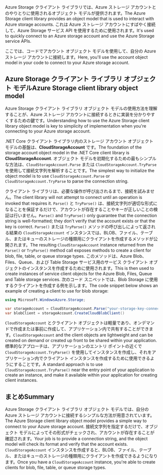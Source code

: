 <span data-ttu-id="bcbfd-101">Azure Storage クライアント ライブラリでは、Azure ストレージ アカウントとのやりとりに使用されるオブジェクト モデルが提供されます。</span><span class="sxs-lookup"><span data-stu-id="bcbfd-101">The Azure Storage client library provides an object model that is used to interact with Azure storage accounts.</span></span> <span data-ttu-id="bcbfd-102">これは Azure ストレージ アカウントにすばやく接続して、Azure Storage サービス API を使用するために使用されます。</span><span class="sxs-lookup"><span data-stu-id="bcbfd-102">It's used to quickly connect to an Azure storage account and use the Azure Storage service APIs.</span></span>

<span data-ttu-id="bcbfd-103">ここでは、コードでアカウント オブジェクト モデルを使用して、自分の Azure ストレージ アカウントに接続します。</span><span class="sxs-lookup"><span data-stu-id="bcbfd-103">Here, you'll use the account object model in your code to connect to your Azure storage account.</span></span>

## <a name="azure-storage-client-library-object-model"></a><span data-ttu-id="bcbfd-104">Azure Storage クライアント ライブラリ オブジェクト モデル</span><span class="sxs-lookup"><span data-stu-id="bcbfd-104">Azure Storage client library object model</span></span>

<span data-ttu-id="bcbfd-105">Azure Storage クライアント ライブラリ オブジェクト モデルの使用方法を理解することが、Azure ストレージ アカウントに接続するときに実装を分かりやすくするための鍵です。</span><span class="sxs-lookup"><span data-stu-id="bcbfd-105">Understanding how to use the Azure Storage client library object model is key to simplicity of implementation when you're connecting to your Azure storage account.</span></span>

<span data-ttu-id="bcbfd-106">.NET Core クライアント ライブラリ内のストレージ アカウント オブジェクト モデルの基盤は、**CloudStorageAccount** です。</span><span class="sxs-lookup"><span data-stu-id="bcbfd-106">The foundation of the storage account object model in the .NET Core client library is **CloudStorageAccount**.</span></span> <span data-ttu-id="bcbfd-107">オブジェクト モデルを初期化するための最もシンプルな方法は、`CloudStorageAccount.Parse` または `CloudStorageAccount.TryParse` を使用して接続文字列を解析することです。</span><span class="sxs-lookup"><span data-stu-id="bcbfd-107">The simplest way to initialize the object model is to use `CloudStorageAccount.Parse` or `CloudStorageAccount.TryParse` to parse the connection string.</span></span>

<span data-ttu-id="bcbfd-108">クライアント ライブラリは、必要な操作が呼び出されるまで、接続を試みません。</span><span class="sxs-lookup"><span data-stu-id="bcbfd-108">The client library will not attempt to connect until an operation is invoked that requires it.</span></span> <span data-ttu-id="bcbfd-109">`Parse()` と `TryParse()` は、接続文字列が適切な形式になることを保証するだけで、アカウントが存在することやキーが正しいことの検証は行いません。</span><span class="sxs-lookup"><span data-stu-id="bcbfd-109">`Parse()` and `TryParse()` only guarantee that the connection string is well-formatted; they don't verify that the account exists or that the key is correct.</span></span> <span data-ttu-id="bcbfd-110">`Parse()` または `TryParse()` メソッドの呼び出しによって返される結果の `CloudStorageAccount` インスタンスでは、BLOB、ファイル、テーブル、またはキューのストレージの種類用にクライアントを作成するメソッドが公開されます。</span><span class="sxs-lookup"><span data-stu-id="bcbfd-110">The resulting `CloudStorageAccount` instance returned from the `Parse()` or `TryParse()` method call exposes methods to create a client for blob, file, table, or queue storage types.</span></span> <span data-ttu-id="bcbfd-111">このメソッドは、Azure Blob、Files、Queue、および Table Storage サービス用のサービス クライアント オブジェクトのインスタンスを作成するために使用されます。</span><span class="sxs-lookup"><span data-stu-id="bcbfd-111">This is then used to create instances of service client objects for the Azure Blob, Files, Queue and Table storage services.</span></span> <span data-ttu-id="bcbfd-112">次のコード スニペットでは、Blob Storage に使用するクライアントを作成する例を示します。</span><span class="sxs-lookup"><span data-stu-id="bcbfd-112">The code snippet below shows an example of creating a client to use for blob storage:</span></span>

```c#
using Microsoft.WindowsAzure.Storage;

var storageAccount = CloudStorageAccount.Parse("your-storage-key-connection-string");
var blobClient = storageAccount.CreateCloudBlobClient()
```

<span data-ttu-id="bcbfd-113">`CloudStorageAccount` とクライアント オブジェクトは軽量であり、オンデマンドで作成または事前に作成して、アプリケーション内で共有することができます。</span><span class="sxs-lookup"><span data-stu-id="bcbfd-113">`CloudStorageAccount` and the client objects are lightweight and can be created on demand or created up front to be shared within your application.</span></span> <span data-ttu-id="bcbfd-114">標準的なアプローチは、アプリケーションのエントリ ポイントの近くで `CloudStorageAccount.TryParse()` を使用してインスタンスを作成し、それをアプリケーション内でクライアント インスタンスを作成するために使用できるようにすることです。</span><span class="sxs-lookup"><span data-stu-id="bcbfd-114">A standard approach is to use `CloudStorageAccount.TryParse()` near the entry point of your application to create an instance, and make it available within your application for creating client instances.</span></span>

## <a name="summary"></a><span data-ttu-id="bcbfd-115">まとめ</span><span class="sxs-lookup"><span data-stu-id="bcbfd-115">Summary</span></span>

<span data-ttu-id="bcbfd-116">Azure Storage クライアント ライブラリ オブジェクト モデルでは、自分の Azure ストレージ アカウントに接続するシンプルな方法が用意されています。</span><span class="sxs-lookup"><span data-stu-id="bcbfd-116">The Azure Storage client library object model provides a simple way to connect to your Azure storage account.</span></span> <span data-ttu-id="bcbfd-117">接続文字列を指定するだけで、オブジェクト モデルによってその形式がチェックされ、アカウントが存在することが確認されます。</span><span class="sxs-lookup"><span data-stu-id="bcbfd-117">Your job is to provide a connection string, and the object model will check its format and verify that the account exists.</span></span> <span data-ttu-id="bcbfd-118">`CloudStorageAccount` インスタンスを作成すると、BLOB、ファイル、テーブル、またはキューのストレージの種類用にクライアントを作成できるようになります。</span><span class="sxs-lookup"><span data-stu-id="bcbfd-118">Once you have a `CloudStorageAccount` instance, you're able to create clients for blob, file, table, or queue storage types.</span></span>
